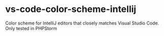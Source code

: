 # vs-code-color-scheme-intellij
Color scheme for IntelliJ editors that closely matches Visual Studio Code. Only tested in PHPStorm
